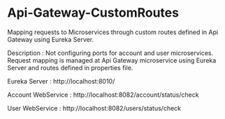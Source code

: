 # Api-Gateway-CustomRoutes
Mapping requests to Microservices through custom routes defined in Api Gateway using Eureka Server.

Description : Not configuring ports for account and user microservices. Request mapping is managed at Api Gateway microservice using Eureka Server and routes defined in properties file.


Eureka Server : http://localhost:8010/

Account WebService : http://localhost:8082/account/status/check

User WebService : http://localhost:8082/users/status/check